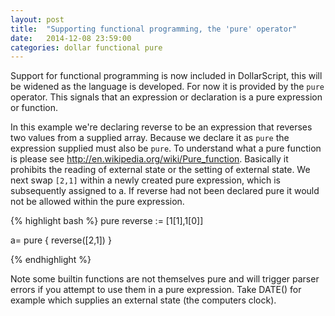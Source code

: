 ```yaml
---
layout: post
title:  "Supporting functional programming, the 'pure' operator"
date:   2014-12-08 23:59:00
categories: dollar functional pure
---
```


Support for functional programming is now included in DollarScript, this will be widened as the language is developed. For now it is provided by the `pure` operator. This signals that an expression or declaration is a pure expression or function.

In this example we're declaring reverse to be an expression that reverses two values from a supplied array. Because we declare it as `pure` the expression supplied must also be `pure`. To understand what a pure function is please see http://en.wikipedia.org/wiki/Pure_function. Basically it prohibits the reading of external state or the setting of external state. We next swap `[2,1]` within a newly created pure expression, which is subsequently assigned to a. If reverse had not been declared pure it would not be allowed within the pure expression.

{% highlight bash %}
 pure reverse := [$1[1],$1[0]]

 a= pure {
     reverse([2,1])
 }

{% endhighlight %}

Note some builtin functions are not themselves pure and will trigger parser errors if you attempt to use them in a pure expression. Take DATE() for example which supplies an external state (the computers clock).


